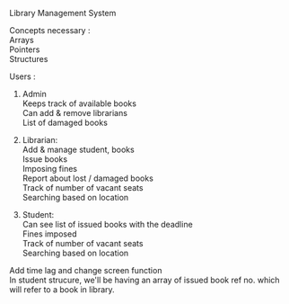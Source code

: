 Library Management System

Concepts necessary :  <br />
  Arrays <br />
  Pointers <br />
  Structures


Users : 
1. Admin  <br />
  Keeps track of available books <br />
  Can add & remove librarians <br />
  List of damaged books <br />

2. Librarian: <br />
  Add & manage student, books <br />
  Issue books <br />
  Imposing fines <br />
  Report about lost / damaged books <br />
  Track of number of vacant seats <br />
  Searching based on location <br />

3. Student: <br />
  Can see list of issued books with the deadline <br />
  Fines imposed <br />
  Track of number of vacant seats <br />
  Searching based on location <br />


Add time lag and change screen function <br />
In student strucure, we'll be having an array of issued book ref no. which will refer to a book in library.
